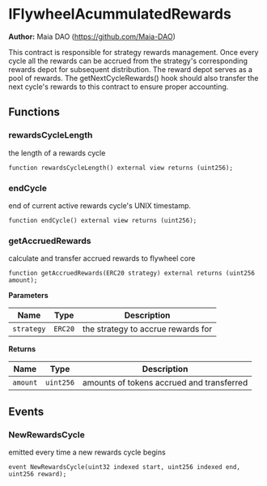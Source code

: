 # IFlywheelAcummulatedRewards

**Author:**
Maia DAO (https://github.com/Maia-DAO)

This contract is responsible for strategy rewards management.
Once every cycle all the rewards can be accrued from the strategy's corresponding rewards depot for subsequent distribution.
The reward depot serves as a pool of rewards.
The getNextCycleRewards() hook should also transfer the next cycle's rewards to this contract to ensure proper accounting.


## Functions
### rewardsCycleLength

the length of a rewards cycle


```solidity
function rewardsCycleLength() external view returns (uint256);
```

### endCycle

end of current active rewards cycle's UNIX timestamp.


```solidity
function endCycle() external view returns (uint256);
```

### getAccruedRewards

calculate and transfer accrued rewards to flywheel core


```solidity
function getAccruedRewards(ERC20 strategy) external returns (uint256 amount);
```
**Parameters**

|Name|Type|Description|
|----|----|-----------|
|`strategy`|`ERC20`|the strategy to accrue rewards for|

**Returns**

|Name|Type|Description|
|----|----|-----------|
|`amount`|`uint256`|amounts of tokens accrued and transferred|


## Events
### NewRewardsCycle
emitted every time a new rewards cycle begins


```solidity
event NewRewardsCycle(uint32 indexed start, uint256 indexed end, uint256 reward);
```

